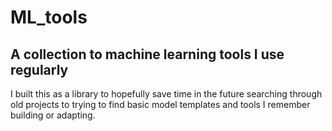 # ML_tools  

## A collection to machine learning tools I use regularly  
I built this as a library to hopefully save time in the future searching through old projects to trying to find basic model templates and tools I remember building or adapting.

